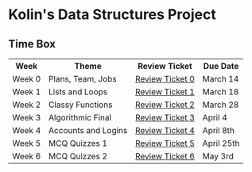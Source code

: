 # Kolin's Data Structures Project

## Time Box

<table>
   <tr>
     <th>Week</th>
     <th>Theme</th>
     <th>Review Ticket</th>
     <th>Due Date</th>
    </tr>
  
  <tr>
    <td>Week 0</td>
    <td>Plans, Team, Jobs</td>
    <td><a href="https://github.com/KoolKidKai/KolinPersonalGithub/issues/1">Review Ticket 0
    <td>March 14</td>
   
   <tr>
      <td>Week 1</td>
      <td>Lists and Loops</td>
      <td><a href="https://github.com/KoolKidKai/KolinPersonalGithub/issues/2">Review Ticket 1
      <td>March 18</td>
         
   <tr>
      <td>Week 2</td>
      <td>Classy Functions</td>
      <td><a href="https://github.com/KoolKidKai/KolinPersonalGithub/issues/4">Review Ticket 2
      <td>March 28</td>

   <tr>
      <td>Week 3</td>
      <td>Algorithmic Final</td>
      <td><a href="https://github.com/KoolKidKai/KolinPersonalGithub/issues/5">Review Ticket 3
      <td>April 4</td>
         
   <tr>
      <td>Week 4</td>
      <td>Accounts and Logins</td>
      <td><a href="https://github.com/KoolKidKai/KolinPersonalGithub/issues/6">Review Ticket 4
      <td>April 8th</td>
         
   <tr>
      <td>Week 5</td>
      <td>MCQ Quizzes 1</td>
      <td><a href="https://github.com/KoolKidKai/KolinPersonalGithub/issues/7">Review Ticket 5
      <td>April 25th</td>
         
   <tr>
      <td>Week 6</td>
      <td>MCQ Quizzes 2</td>
      <td><a href="https://github.com/KoolKidKai/KolinPersonalGithub/issues/8">Review Ticket 6
      <td>May 3rd</td>
